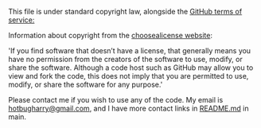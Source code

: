 This file is under standard copyright law, alongside the <a href="https://docs.github.com/en/site-policy/github-terms/github-terms-of-service">GitHub terms of service:</a><br>

Information about copyright from the <a href="https://choosealicense.com/no-permission/">choosealicense website</a>:

'If you find software that doesn’t have a license, that generally means you have no permission from the creators of the software to use, modify, or share the software. Although a code host such as GitHub may allow you to view and fork the code, this does not imply that you are permitted to use, modify, or share the software for any purpose.'<br>

Please contact me if you wish to use any of the code. My email is <a href="mailto:hotbugharry@gmail.com">hotbugharry@gmail.com</a>, and I have more contact links in <a href="../main/README.md">README.md</a> in main.<br>
